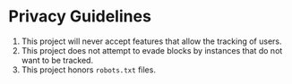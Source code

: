 # Privacy Guidelines

1. This project will never accept features that allow the tracking of users.
2. This project does not attempt to evade blocks by instances that do not want to be tracked.
3. This project honors `robots.txt` files.
